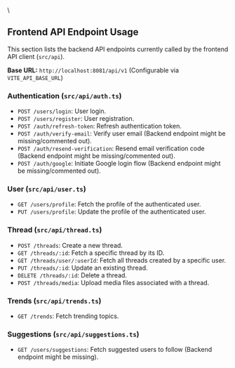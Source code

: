 \
## Frontend API Endpoint Usage

This section lists the backend API endpoints currently called by the frontend API client (`src/api`).

**Base URL:** `http://localhost:8081/api/v1` (Configurable via `VITE_API_BASE_URL`)

### Authentication (`src/api/auth.ts`)

*   `POST /users/login`: User login.
*   `POST /users/register`: User registration.
*   `POST /auth/refresh-token`: Refresh authentication token.
*   `POST /auth/verify-email`: Verify user email (Backend endpoint might be missing/commented out).
*   `POST /auth/resend-verification`: Resend email verification code (Backend endpoint might be missing/commented out).
*   `POST /auth/google`: Initiate Google login flow (Backend endpoint might be missing/commented out).

### User (`src/api/user.ts`)

*   `GET /users/profile`: Fetch the profile of the authenticated user.
*   `PUT /users/profile`: Update the profile of the authenticated user.

### Thread (`src/api/thread.ts`)

*   `POST /threads`: Create a new thread.
*   `GET /threads/:id`: Fetch a specific thread by its ID.
*   `GET /threads/user/:userId`: Fetch all threads created by a specific user.
*   `PUT /threads/:id`: Update an existing thread.
*   `DELETE /threads/:id`: Delete a thread.
*   `POST /threads/media`: Upload media files associated with a thread.

### Trends (`src/api/trends.ts`)

*   `GET /trends`: Fetch trending topics.

### Suggestions (`src/api/suggestions.ts`)

*   `GET /users/suggestions`: Fetch suggested users to follow (Backend endpoint might be missing).
